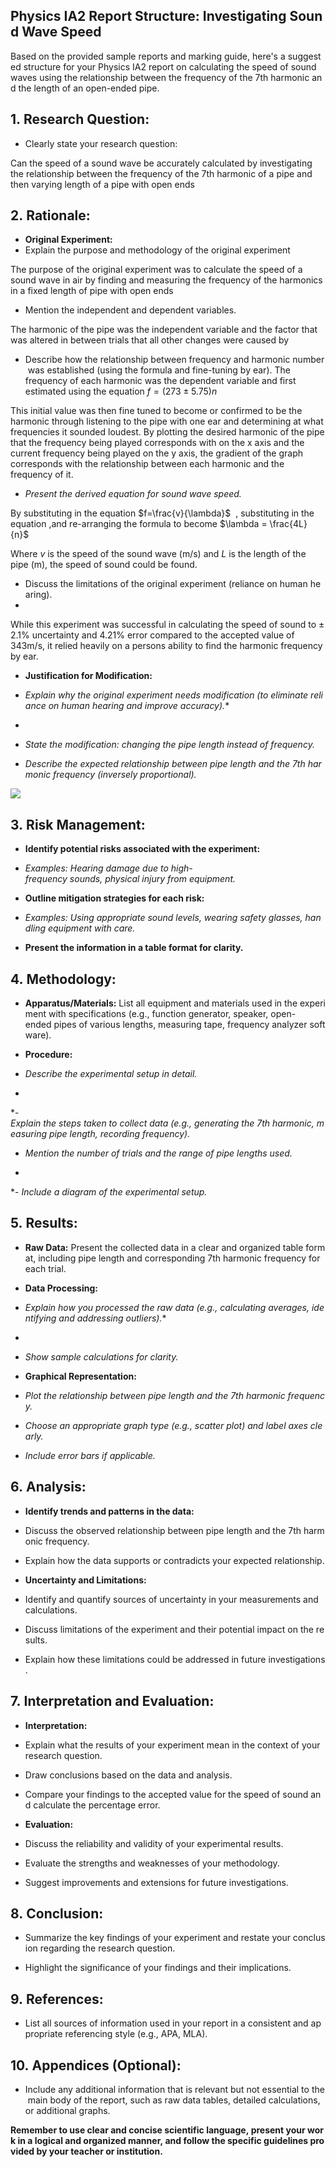 ## Physics IA2 Report Structure: Investigating Sound Wave Speed

Based on the provided sample reports and marking guide, here's a suggested structure for your Physics IA2 report on calculating the speed of sound waves using the relationship between the frequency of the 7th harmonic and the length of an open-ended pipe.

## 1. Research Question:

- Clearly state your research question:

Can the speed of a sound wave be accurately calculated by investigating the relationship between the frequency of the 7th harmonic of a pipe and then varying length of a pipe with open ends

## 2. Rationale:

- **Original Experiment:**
- Explain the purpose and methodology of the original experiment

 The purpose of the original experiment was to calculate the speed of a sound wave in air by finding and measuring the frequency of the harmonics in a fixed length of pipe with open ends

- Mention the independent and dependent variables.

The harmonic of the pipe was the independent variable and the factor that was altered in between trials that all other changes were caused by
- Describe how the relationship between frequency and harmonic number was established (using the formula and fine-tuning by ear).
The frequency of each harmonic was the dependent variable and first estimated using the equation $f=(273\pm5.75)n$ 

This initial value was then fine tuned to become or confirmed to be the harmonic through listening to the pipe with one ear and determining at what frequencies it sounded loudest. By plotting the desired harmonic of the pipe that the frequency being played corresponds with on the x axis and the current frequency being played on the y axis, the gradient of the graph corresponds with the relationship between each harmonic and the frequency of it.
 
 - *Present the derived equation for sound wave speed.*

By substituting in the equation $f=\frac{v}{\lambda}$  , substituting in the equation ,and re-arranging the formula to become $\lambda = \frac{4L}{n}$ 

Where $v$ is the speed of the sound wave (m/s) and $L$ is the length of the pipe (m), the speed of sound could be found.

- Discuss the limitations of the original experiment (reliance on human hearing).
- 
While this experiment was successful in calculating the speed of sound to $\pm$ $2.1$% uncertainty and $4.21$% error compared to the accepted value of 343m/s, it relied heavily on a persons ability to find the harmonic frequency by ear.

- **Justification for Modification:**

- *Explain why the original experiment needs modification (to eliminate reliance on human hearing and improve accuracy).**
*
- *State the modification: changing the pipe length instead of frequency.*

- *Describe the expected relationship between pipe length and the 7th harmonic frequency (inversely proportional).*

![](https://media.cheggcdn.com/media/4ca/4caab709-b79d-493e-9d83-24d3a22ed226/phpqPJNky)
## 3. Risk Management:

- **Identify potential risks associated with the experiment:**

- *Examples: Hearing damage due to high-frequency sounds, physical injury from equipment.*

- **Outline mitigation strategies for each risk:**

- *Examples: Using appropriate sound levels, wearing safety glasses, handling equipment with care.*

- **Present the information in a table format for clarity.**


## 4. Methodology:

- **Apparatus/Materials:** List all equipment and materials used in the experiment with specifications (e.g., function generator, speaker, open-ended pipes of various lengths, measuring tape, frequency analyzer software).

- **Procedure:**

- *Describe the experimental setup in detail.*
*
*- *Explain the steps taken to collect data (e.g., generating the 7th harmonic, measuring pipe length, recording frequency).*

- *Mention the number of trials and the range of pipe lengths used.*
*
*- *Include a diagram of the experimental setup.*


## 5. Results:

- **Raw Data:** Present the collected data in a clear and organized table format, including pipe length and corresponding 7th harmonic frequency for each trial.

- **Data Processing:**

- *Explain how you processed the raw data (e.g., calculating averages, identifying and addressing outliers).**
*
- *Show sample calculations for clarity.*

- **Graphical Representation:**

- *Plot the relationship between pipe length and the 7th harmonic frequency.*

- *Choose an appropriate graph type (e.g., scatter plot) and label axes clearly.*

- *Include error bars if applicable.*


## 6. Analysis:

- **Identify trends and patterns in the data:**

- Discuss the observed relationship between pipe length and the 7th harmonic frequency.

- Explain how the data supports or contradicts your expected relationship.

- **Uncertainty and Limitations:**

- Identify and quantify sources of uncertainty in your measurements and calculations.

- Discuss limitations of the experiment and their potential impact on the results.

- Explain how these limitations could be addressed in future investigations.


## 7. Interpretation and Evaluation:

- **Interpretation:**

- Explain what the results of your experiment mean in the context of your research question.

- Draw conclusions based on the data and analysis.

- Compare your findings to the accepted value for the speed of sound and calculate the percentage error.

- **Evaluation:**

- Discuss the reliability and validity of your experimental results.

- Evaluate the strengths and weaknesses of your methodology.

- Suggest improvements and extensions for future investigations.


## 8. Conclusion:

- Summarize the key findings of your experiment and restate your conclusion regarding the research question.

- Highlight the significance of your findings and their implications.


## 9. References:

- List all sources of information used in your report in a consistent and appropriate referencing style (e.g., APA, MLA).


## 10. Appendices (Optional):

- Include any additional information that is relevant but not essential to the main body of the report, such as raw data tables, detailed calculations, or additional graphs.


**Remember to use clear and concise scientific language, present your work in a logical and organized manner, and follow the specific guidelines provided by your teacher or institution.**